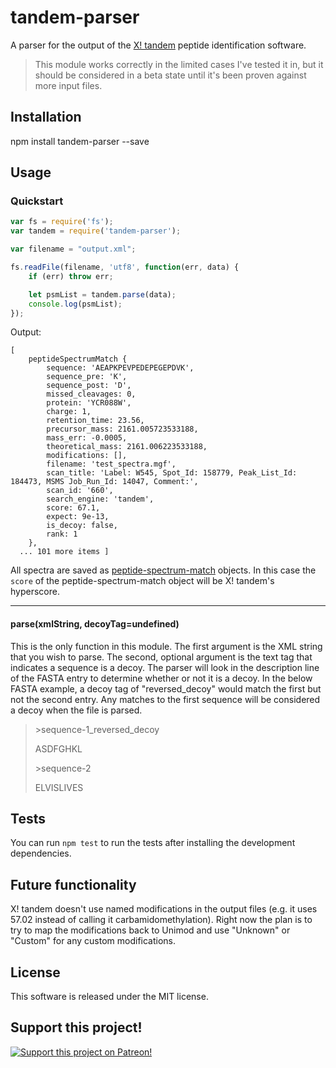 # tandem-parser
A parser for the output of the [X! tandem](https://www.thegpm.org/tandem/) peptide identification software.

> This module works correctly in the limited cases I've tested it in, but it should be considered in a beta state until it's been proven against more input files.

## Installation
npm install tandem-parser --save

## Usage

### Quickstart
```javascript
var fs = require('fs');
var tandem = require('tandem-parser');

var filename = "output.xml";

fs.readFile(filename, 'utf8', function(err, data) {
    if (err) throw err;

    let psmList = tandem.parse(data);
    console.log(psmList);
});
```
Output:
```
[
    peptideSpectrumMatch {
        sequence: 'AEAPKPEVPEDEPEGEPDVK',
        sequence_pre: 'K',
        sequence_post: 'D',
        missed_cleavages: 0,
        protein: 'YCR088W',
        charge: 1,
        retention_time: 23.56,
        precursor_mass: 2161.005723533188,
        mass_err: -0.0005,
        theoretical_mass: 2161.006223533188,
        modifications: [],
        filename: 'test_spectra.mgf',
        scan_title: 'Label: W545, Spot_Id: 158779, Peak_List_Id: 184473, MSMS Job_Run_Id: 14047, Comment:',
        scan_id: '660',
        search_engine: 'tandem',
        score: 67.1,
        expect: 9e-13,
        is_decoy: false,
        rank: 1 
    },
  ... 101 more items ]
```

All spectra are saved as [peptide-spectrum-match](https://www.npmjs.com/package/peptide-spectrum-match) objects. In this case the `score` of the peptide-spectrum-match object will be X! tandem's hyperscore.

---
#### parse(xmlString, decoyTag=undefined)
This is the only function in this module. The first argument is the XML string that you wish to parse. The second, optional argument is the text tag that indicates a sequence is a decoy. The parser will look in the description line of the FASTA entry to determine whether or not it is a decoy. In the below FASTA example, a decoy tag of "reversed_decoy" would match the first but not the second entry. Any matches to the first sequence will be considered a decoy when the file is parsed.

> \>sequence-1_reversed_decoy
>
> ASDFGHKL
> 
> \>sequence-2
> 
> ELVISLIVES

## Tests
You can run `npm test` to run the tests after installing the development dependencies.

## Future functionality
X! tandem doesn't use named modifications in the output files (e.g. it uses 57.02 instead of calling it carbamidomethylation). Right now the plan is to try to map the modifications back to Unimod and use "Unknown" or "Custom" for any custom modifications.

## License
This software is released under the MIT license.

## Support this project!

[![Support this project on Patreon!](https://c5.patreon.com/external/logo/become_a_patron_button.png)](https://www.patreon.com/MikeTheBiochem)
